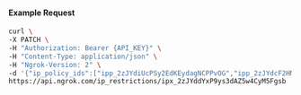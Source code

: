 <!-- Code generated for API Clients. DO NOT EDIT. -->

#### Example Request

```bash
curl \
-X PATCH \
-H "Authorization: Bearer {API_KEY}" \
-H "Content-Type: application/json" \
-H "Ngrok-Version: 2" \
-d '{"ip_policy_ids":["ipp_2zJYdiUcPSy2EdKEydagNCPPvOG","ipp_2zJYdcF2HNINtLdI2bjvFYZJ2sL"]}' \
https://api.ngrok.com/ip_restrictions/ipx_2zJYddYxP9ys3dAZ5w4CyM5Fgsb
```
